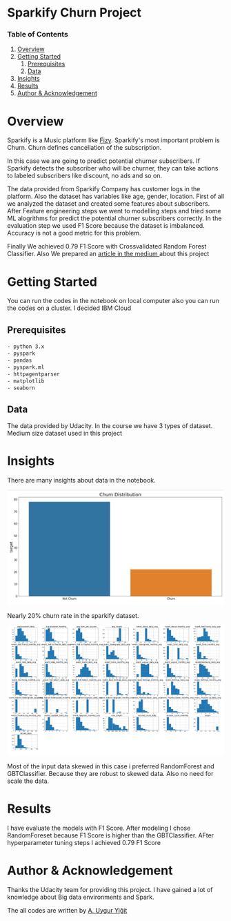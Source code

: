 # Sparkify Churn Project

### Table of Contents

1. <a href="#Overview">Overview</a>
2. <a href="#Getting-Started">Getting Started</a>    
    1. <a href="#Prerequisites">Prerequisites </a>
    2. <a href="#Data">Data </a>
3. <a href="#Insights">Insights</a>
5. <a href="#Results">Results </a>
6. <a href="#Author--Acknowledgement"> Author & Acknowledgement</a>

# Overview
Sparkify is a Music platform like <a href="https://fizy.com/">Fizy</a>. Sparkify's most important problem is Churn. Churn defines cancellation of the subscription.

In this case we are going to predict potential churner subscribers. If Sparkify detects the subscriber who will be churner, they can take actions to labeled subscribers like discount, no ads and so on.

The data provided from Sparkify Company has customer logs in the platform. Also the dataset has variables like age, gender, location. First of all we analyzed the dataset and created some features about subscribers. After Feature engineering steps we went to modelling steps and tried some ML alogrithms for predict the potential churner subscribers correctly. In the evaluation step we used F1 Score because the dataset is imbalanced. Accuracy is not a good metric for this problem.

Finally We achieved 0.79 F1 Score with Crossvalidated Random Forest Classifier. Also We prepared an <a href="https://abduygur.medium.com/churn-prediction-using-pyspark-a1f4ef0439b3"> article in the medium </a> about this project

# Getting Started

You can run the codes in the notebook on local computer also you can run the codes on a cluster. I decided IBM Cloud

## Prerequisites
````
- python 3.x
- pyspark
- pandas
- pyspark.ml
- httpagentparser
- matplotlib
- seaborn
````

## Data
The data provided by Udacity. In the course we have 3 types of dataset. Medium size dataset used in this project

# Insights
There are many insights about data in the notebook. 

<img src='./img/Churn Proportion.JPG'>

Nearly 20% churn rate in the sparkify dataset.

<img src='./img/General Data Distiribution.JPG'>

Most of the input data skewed in this case i preferred RandomForest and GBTClassifier. Because they are robust to skewed data. Also no need for scale the data.


# Results

I have evaluate the models with F1 Score. After modeling I chose RandomForeset because F1 Score is higher than the GBTClassifier. AFter hyperparameter tuning steps I achieved 0.79 F1 Score

# Author & Acknowledgement

Thanks the Udacity team for providing this project. I have gained a lot of  knowledge about Big data environments and Spark.

The all codes are written by <a href='https://www.linkedin.com/in/abduygur/'>A. Uygur Yiğit </a>
